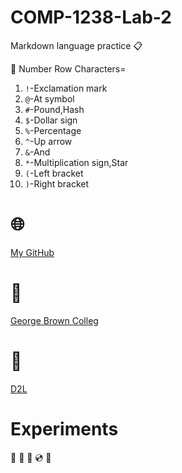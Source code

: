 # COMP-1238-Lab-2
Markdown language practice 📋

:open_file_folder: Number Row Characters=

1. `!`-Exclamation mark
2. `@`-At symbol
3. `#`-Pound,Hash
4. `$`-Dollar sign
5. `%`-Percentage
6. `^`-Up arrow
8. `&`-And
9. `*`-Multiplication sign,Star
10. `(`-Left bracket
11. `)`-Right bracket



# :globe_with_meridians: 
[My GitHub](https://github.com/kidcat8288/COMP-1238-Lab-2.git)

# :school:
[George Brown Colleg](https://www.georgebrown.ca/)

# :book:
[D2L](https://learn.georgebrown.ca/d2l/home)

# Experiments
:violin: :musical_score: :musical_keyboard: :cd: :minidisc:
